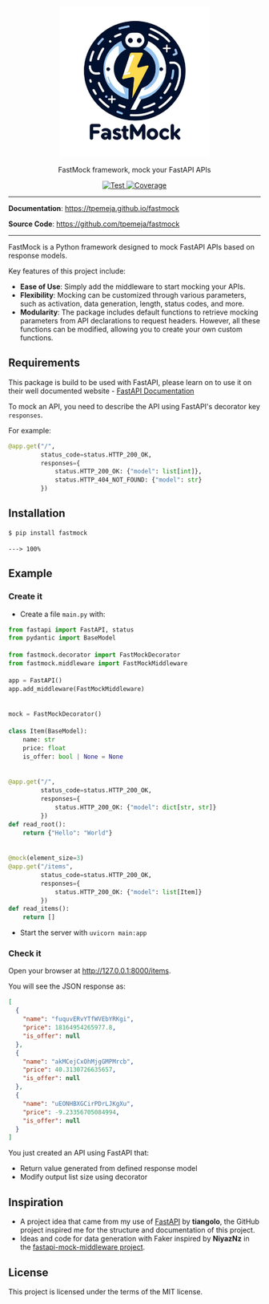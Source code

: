 <p align="center">
  <a href="https://tpemeja.github.io/fastmock"><img src="https://github.com/tpemeja/fastmock/blob/main/documentation/docs/img/title.png" alt="fastmock" style="width: 300px; height: 300px;"></a>
</p>
<p align="center">
    FastMock framework, mock your FastAPI APIs
</p>
<p align="center">
<a href="https://github.com/tpemeja/fastmock/workflows/Test/badge.svg" target="_blank">
    <img src="https://github.com/tpemeja/fastmock/workflows/Test/badge.svg" alt="Test">
</a>
<a href="https://coveralls.io/repos/github/tpemeja/fastmock/badge.svg?branch=main" target="_blank">
    <img src="https://coveralls.io/repos/github/tpemeja/fastmock/badge.svg?branch=main" alt="Coverage">
</a>
</p>

---

**Documentation**: <a href="https://tpemeja.github.io/fastmock" target="_blank">https://tpemeja.github.io/fastmock</a>

**Source Code**: <a href="https://github.com/tpemeja/fastmock" target="_blank">https://github.com/tpemeja/fastmock</a>

---

FastMock is a Python framework designed to mock FastAPI APIs based on response models.

Key features of this project include:

- **Ease of Use**: Simply add the middleware to start mocking your APIs.
- **Flexibility**: Mocking can be customized through various parameters, such as activation, data generation, length, status codes, and more.
- **Modularity**: The package includes default functions to retrieve mocking parameters from API declarations to request headers. However, all these functions can be modified, allowing you to create your own custom functions.

## Requirements

This package is build to be used with FastAPI, please learn on to use it on their well documented website - <a href="https://fastapi.tiangolo.com/" class="external-link" target="_blank">FastAPI Documentation</a>


To mock an API, you need to describe the API using FastAPI's decorator key `responses`. 

For example:
```python
@app.get("/",
         status_code=status.HTTP_200_OK,
         responses={
             status.HTTP_200_OK: {"model": list[int]},
             status.HTTP_404_NOT_FOUND: {"model": str}
         })
```


## Installation

<div class="termy">

```console
$ pip install fastmock

---> 100%
```

</div>

## Example

### Create it

* Create a file `main.py` with:
```Python hl_lines="4-5  8  11  28"
from fastapi import FastAPI, status
from pydantic import BaseModel

from fastmock.decorator import FastMockDecorator
from fastmock.middleware import FastMockMiddleware

app = FastAPI()
app.add_middleware(FastMockMiddleware)


mock = FastMockDecorator()

class Item(BaseModel):
    name: str
    price: float
    is_offer: bool | None = None


@app.get("/",
         status_code=status.HTTP_200_OK,
         responses={
             status.HTTP_200_OK: {"model": dict[str, str]}
         })
def read_root():
    return {"Hello": "World"}


@mock(element_size=3)
@app.get("/items",
         status_code=status.HTTP_200_OK,
         responses={
             status.HTTP_200_OK: {"model": list[Item]}
         })
def read_items():
    return []
```

* Start the server with `uvicorn main:app` 
### Check it

Open your browser at <a href="http://127.0.0.1:8000/items" class="external-link" target="_blank">http://127.0.0.1:8000/items</a>.

You will see the JSON response as:

```JSON
[
  {
    "name": "fuquvERvYTfWVEbYRKgi",
    "price": 18164954265977.8,
    "is_offer": null
  },
  {
    "name": "akMCejCxOhMjgGMPMrcb",
    "price": 40.3130726635657,
    "is_offer": null
  },
  {
    "name": "uEONHBXGCirPDrLJKgXu",
    "price": -9.23356705084994,
    "is_offer": null
  }
]
```

You just created an API using FastAPI that:

* Return value generated from defined response model
* Modify output list size using decorator


## Inspiration

* A project idea that came from my use of [FastAPI](https://github.com/tiangolo/fastapi) by **tiangolo**, the GitHub project inspired me for the structure and documentation of this project.
* Ideas and code for data generation with Faker inspired by **NiyazNz** in the [fastapi-mock-middleware project](https://github.com/NiyazNz/fastapi-mock-middleware).


## License

This project is licensed under the terms of the MIT license.
